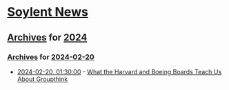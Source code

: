 # [Soylent News](../../../README.md)

## [Archives](../../index.md) for [2024](../index.md)

### [Archives](../../index.md) for [2024-02-20](index.md)

* [2024-02-20, 01:30:00](https://soylentnews.org/article.pl?sid=24/02/18/1152245&from=rss) - [What the Harvard and Boeing Boards Teach Us About Groupthink](https://soylentnews.org/article.pl?sid=24/02/18/1152245&from=rss)
